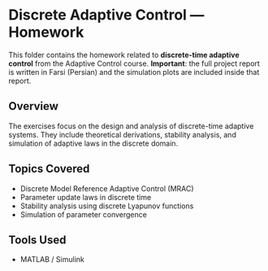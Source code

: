 # Discrete Adaptive Control — Homework

This folder contains the homework related to **discrete-time adaptive control** from the Adaptive Control course.
**Important**: the full project report is written in Farsi (Persian) and the simulation plots are included inside that report.

##  Overview
The exercises focus on the design and analysis of discrete-time adaptive systems. They include theoretical derivations, stability analysis, and simulation of adaptive laws in the discrete domain.

##  Topics Covered
- Discrete Model Reference Adaptive Control (MRAC)  
- Parameter update laws in discrete time  
- Stability analysis using discrete Lyapunov functions  
- Simulation of parameter convergence  

##  Tools Used
- MATLAB / Simulink  
